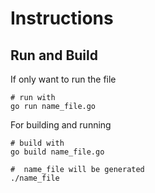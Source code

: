 # Instructions

## Run and Build

If only want to run the file
```shell
# run with
go run name_file.go
```

For building and running
```shell
# build with
go build name_file.go

#  name_file will be generated
./name_file
```



```
```
```
```
